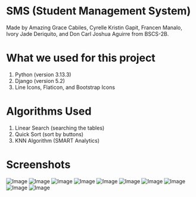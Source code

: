 # SMS (Student Management System)

Made by Amazing Grace Cabiles, Cyrelle Kristin Gapit, Francen Manalo, Ivory Jade Deriquito, and Don Carl Joshua Aguirre from BSCS-2B.

# What we used for this project
1. Python (version 3.13.3)
2. Django (version 5.2)
3. Line Icons, Flaticon, and Bootstrap Icons 

# Algorithms Used
1. Linear Search (searching the tables)
2. Quick Sort (sort by buttons)
3. KNN Algorithm (SMART Analytics)

# Screenshots
![Image](https://github.com/user-attachments/assets/de10afac-6884-46d9-ab05-ec6abfd32053)
![Image](https://github.com/user-attachments/assets/83feb71b-9445-4d0e-8df7-e5233a06ae79)
![Image](https://github.com/user-attachments/assets/347d0681-4c95-437a-8795-dcb1b85dbabc)
![Image](https://github.com/user-attachments/assets/a0da4618-1bcc-4262-a0d1-987e1ebf1c75)
![Image](https://github.com/user-attachments/assets/2aeb53dd-c188-46a8-aecb-90c16e3b4fca)
![Image](https://github.com/user-attachments/assets/32e063ad-7cb3-425b-9d4a-c25f9070ba31)
![Image](https://github.com/user-attachments/assets/f955b633-179f-4ff3-b9d3-d59974a30c80)
![Image](https://github.com/user-attachments/assets/c6d42dee-c508-4bae-b8d2-af80f1423bbb)
![Image](https://github.com/user-attachments/assets/83108c9d-4599-4fcd-92db-5e966211f698)
![Image](https://github.com/user-attachments/assets/aba7869e-f368-4628-9520-e9334b8b584e)
